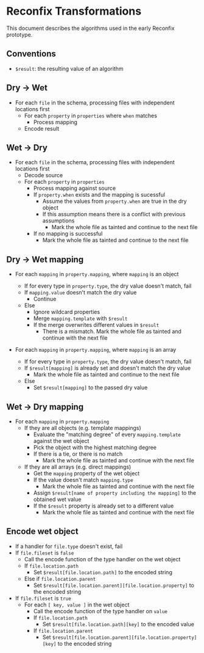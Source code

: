 # Reconfix Transformations

This document describes the algorithms used in the early Reconfix prototype.

## Conventions

* `$result`: the resulting value of an algorithm

## Dry -> Wet

* For each `file` in the schema, processing files with independent locations first
  * For each `property` in `properties` where `when` matches
    * Process mapping
  * Encode result

## Wet -> Dry

* For each `file` in the schema, processing files with independent locations first
  * Decode source
  * For each `property` in `properties`
    * Process mapping against source
    * If `property.when` exists and the mapping is sucessful
      * Assume the values from `property.when` are true in the dry object
      * If this assumption means there is a conflict with previous assumptions
        * Mark the whole file as tainted and continue to the next file
    * If no mapping is successful
      * Mark the whole file as tainted and continue to the next file

## Dry -> Wet mapping

* For each `mapping` in `property.mapping`, where `mapping` is an object
  * If for every type in `property.type`, the dry value doesn't match, fail
  * If `mapping.value` doesn't match the dry value
    * Continue
  * Else
    * Ignore wildcard properties
    * Merge `mapping.template` with `$result`
    * If the merge overwrites different values in `$result`
      * There is a mismatch. Mark the whole file as tainted and continue
        with the next file

* For each `mapping` in `property.mapping`, where `mapping` is an array
  * If for every type in `property.type`, the dry value doesn't match, fail
  * If `$result[mapping]` is already set and doesn't match the dry value
    * Mark the whole file as tainted and continue to the next file
  * Else
    * Set `$result[mapping]` to the passed dry value

## Wet -> Dry mapping

* For each `mapping` in `property.mapping`
  * If they are all objects (e.g. template mappings)
    * Evaluate the "matching degree" of every `mapping.template` against the
      wet object
    * Pick the object with the highest matching degree
    * If there is a tie, or there is no match
      * Mark the whole file as tainted and continue with the next file
  * If they are all arrays (e.g. direct mappings)
    * Get the `mapping` property of the wet object
    * If the value doesn't match `mapping.type`
      * Mark the whole file as tainted and continue with the next file
    * Assign `$result[name of property including the mapping]` to the
      obtained wet value
    * If the `$result` property is already set to a different value
      * Mark the whole file as tainted and continue with the next file

## Encode wet object

* If a handler for `file.type` doesn't exist, fail
* If `file.fileset` is `false`
  * Call the encode function of the type handler on the wet object
  * If `file.location.path`
    * Set `$result[file.location.path]` to the encoded string
  * Else if `file.location.parent`
    * Set `$result[file.location.parent][file.location.property]` to the encoded string
* If `file.fileset` is `true`
  * For each `[ key, value ]` in the wet object
    * Call the encode function of the type handler on `value`
    * If `file.location.path`
      * Set `$result[file.location.path][key]` to the encoded value
    * If `file.location.parent`
      * Set `$result[file.location.parent][file.location.property][key]` to the encoded string
